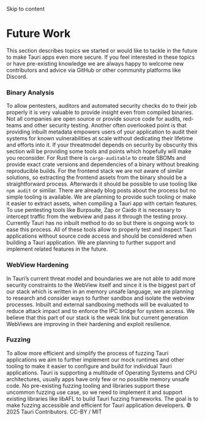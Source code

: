 Skip to content
# Future Work
This section describes topics we started or would like to tackle in the future to make Tauri apps even more secure. If you feel interested in these topics or have pre-existing knowledge we are always happy to welcome new contributors and advice via GitHub or other community platforms like Discord.
### Binary Analysis
To allow pentesters, auditors and automated security checks do to their job properly it is very valuable to provide insight even from compiled binaries. Not all companies are open source or provide source code for audits, red-teams and other security testing.
Another often overlooked point is that providing inbuilt metadata empowers users of your application to audit their systems for known vulnerabilities at scale without dedicating their lifetime and efforts into it.
If your threatmodel depends on security by obscurity this section will be providing some tools and points which hopefully will make you reconsider.
For Rust there is `cargo-auditable` to create SBOMs and provide exact crate versions and dependencies of a binary without breaking reproducible builds.
For the frontend stack we are not aware of similar solutions, so extracting the frontend assets from the binary should be a straightforward process. Afterwards it should be possible to use tooling like `npm audit` or similar. There are already blog posts about the process but no simple tooling is available.
We are planning to provide such tooling or make it easier to extract assets, when compiling a Tauri app with certain features.
To use pentesting tools like Burpsuite, Zap or Caido it is necessary to intercept traffic from the webview and pass it through the testing proxy. Currently Tauri has no inbuilt method to do so but there is ongoing work to ease this process.
All of these tools allow to properly test and inspect Tauri applications without source code access and should be considered when building a Tauri application.
We are planning to further support and implement related features in the future.
### WebView Hardening
In Tauri’s current threat model and boundaries we are not able to add more security constraints to the WebView itself and since it is the biggest part of our stack which is written in an memory unsafe language, we are planning to research and consider ways to further sandbox and isolate the webview processes.
Inbuilt and external sandboxing methods will be evaluated to reduce attack impact and to enforce the IPC bridge for system access. We believe that this part of our stack is the weak link but current generation WebViews are improving in their hardening and exploit resilience.
### Fuzzing
To allow more efficient and simplify the process of fuzzing Tauri applications we aim to further implement our mock runtimes and other tooling to make it easier to configure and build for individual Tauri applications.
Tauri is supporting a multitude of Operating Systems and CPU architectures, usually apps have only few or no possible memory unsafe code. No pre-existing fuzzing tooling and libraries support these uncommon fuzzing use case, so we need to implement it and support existing libraries like libAFL to build Tauri fuzzing frameworks.
The goal is to make fuzzing accessible and efficient for Tauri application developers.
© 2025 Tauri Contributors. CC-BY / MIT
